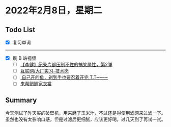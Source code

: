 # 2022年2月8日，星期二
## Todo List

- [x] 复习单词
--------
- [x] 刷 B 站视频
  - [ ] [【李健】纪录片都压制不住的搞笑属性，第2弹](https://b23.tv/Ykd8Q2E)
  - [ ] [互联网/大厂实习-技术岗](https://b23.tv/Tpxs4sZ)
  - [ ] [ 自己开的鱼，剁到手也要忍着开完  T.T~~~~](https://b23.tv/CGEGK10)
  - [ ] [来帮鲷鲷宽衣裳](https://b23.tv/781hYot)

## Summary

今天测试了昨天买的破壁机，用来磨了玉米汁，不过还是得使用滤网来过滤一下。
虽然也没有太影响口感，但是过滤后更细腻，应该更好喝，过几天到了再试一试。
